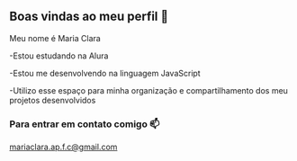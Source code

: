 ## Boas vindas ao meu perfil 💙

Meu nome é Maria Clara

-Estou estudando na Alura

-Estou me desenvolvendo na linguagem JavaScript

-Utilizo esse espaço para minha organização e compartilhamento dos meu projetos desenvolvidos
  
### Para entrar em contato comigo 📫  

mariaclara.ap.f.c@gmail.com
